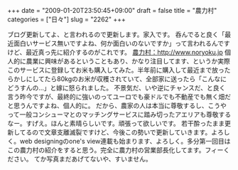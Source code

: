 +++
date = "2009-01-20T23:50:45+09:00"
draft = false
title = "農力村"
categories = ["日々"]
slug = "2262"
+++

ブログ更新してよ、と言われるので更新します。家入です。
呑んでると良く「最近面白いサービス無いですよね、何か面白いのないですか」って言われるんですけど、最近真っ先に紹介するのがこれです。
<a href="http://www.noryoku.jp" target="_blank">農力村：http://www.noryoku.jp</a>
個人的に農業に興味があるということもあり、かなり注目してます、というか実際このサービスに登録してお米も購入してみた。半年前に購入して最近まで放ったらかしにしてたら80kgのお米が収穫されていて、全部家に送ったら「こんなにどうすんの…」と嫁に怒られました。
不景気だ、いや逆にチャンスだ、と良く言う昨今ですが、最終的に強いのってユーロでも豪ドルでも不動産でも無く畑だと思うんですよね、個人的に。
だから、農家の人は本当に尊敬するし、こうやって一般コンシューマとのマッチングサービスに踏み切ったアエリアも尊敬するなー。すげえ。ほんと素晴らしいです。頑張って欲しいです。
若干酔ったまま更新してるので文章支離滅裂ですけど、今後この勢いで更新していきます。よろしく。web designingのone's view連載も始まります、よろしく。多分第一回目はこの農力村の紹介をすると思う。完全に農力村の営業部長化してます。フィーください。
てか写真まだあげてないや、すいません。
